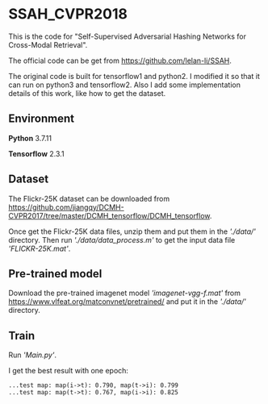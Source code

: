 # SSAH_CVPR2018
This is the code for "Self-Supervised Adversarial Hashing Networks for Cross-Modal Retrieval".

The official code can be get from https://github.com/lelan-li/SSAH. 

The original code is built for tensorflow1 and python2. I modified it so that it can run on python3 and tensorflow2. Also I add some implementation details of this work, like how to get the dataset.

## Environment
**Python** 3.7.11

**Tensorflow** 2.3.1

## Dataset
The Flickr-25K dataset can be downloaded from https://github.com/jiangqy/DCMH-CVPR2017/tree/master/DCMH_tensorflow/DCMH_tensorflow.

Once get the Flickr-25K data files, unzip them and put them in the _'./data/'_ directory. Then run _'./data/data_process.m'_ to get the input data file _'FLICKR-25K.mat'_. 

## Pre-trained model
Download the pre-trained imagenet model _'imagenet-vgg-f.mat'_ from https://www.vlfeat.org/matconvnet/pretrained/ and put it in the _'./data/'_ directory.

## Train
Run _'Main.py'_.

I get the best result with one epoch:

```
...test map: map(i->t): 0.790, map(t->i): 0.799
...test map: map(t->t): 0.767, map(i->i): 0.825
```
